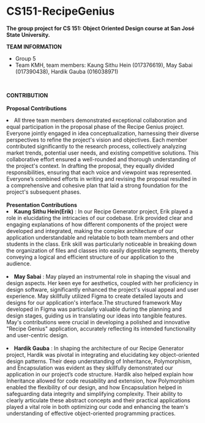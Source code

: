 # CS151-RecipeGenius
**The group project for CS 151: Object Oriented Design course at San José State University.**
</br>

**TEAM INFORMATION**
<ul>
  <li>Group 5</li>
  <li>Team KMH, team members: Kaung Sithu Hein (017376619), May Sabai (017390438), Hardik Gauba (016038971)</li>
</ul>
</br>

**CONTRIBUTION**
</br></br>
<b>Proposal Contributions</b>
<li>
  All three team members demonstrated exceptional collaboration and equal participation in the proposal phase of the Recipe Genius project. Everyone jointly engaged in idea conceptualization, harnessing their diverse perspectives to refine the project's vision and objectives. Each member contributed significantly to the research process, collectively analyzing market trends, potential user needs, and existing competitive solutions. This collaborative effort ensured a well-rounded and thorough understanding of the project's context. In drafting the proposal, they equally divided responsibilities, ensuring that each voice and viewpoint was represented. Everyone’s combined efforts in writing and revising the proposal resulted in a comprehensive and cohesive plan that laid a strong foundation for the project's subsequent phases.
</li>
</br>
<b>Presentation Contributions</b>
<li>
 <b>Kaung Sithu Hein(Erik)</b> :
In our Recipe Generator project, Erik played a role in elucidating the intricacies of our codebase. Erik provided clear and engaging explanations of how different components of the project were developed and integrated, making the complex architecture of our application understandable and relatable to both team members and other students in the class. Erik skill was particularly noticeable in breaking down the organization of files and classes into easily digestible segments, thereby conveying a logical and efficient structure of our application to the audience.
</li>
</br>
<li>
 <b>May Sabai</b> :
May played an instrumental role in shaping the visual and design aspects. Her keen eye for aesthetics, coupled with her proficiency in design software, significantly enhanced the project's visual appeal and user experience. May skillfully utilized Figma to create detailed layouts and designs for our application's interface.The structured framework May developed in Figma was particularly valuable during the planning and design stages, guiding us in translating our ideas into tangible features. May's contributions were crucial in developing a polished and innovative "Recipe Genius" application, accurately reflecting its intended functionality and user-centric design.
</li>
</br>
<li>
 <b>Hardik Gauba</b> :
In shaping the architecture of our Recipe Generator project, Hardik was pivotal in integrating and elucidating key object-oriented design patterns. Their deep understanding of Inheritance, Polymorphism, and Encapsulation was evident as they skillfully demonstrated our application in our project’s code structure. Hardik also helped explain how Inheritance allowed for code reusability and extension, how Polymorphism enabled the flexibility of our design, and how Encapsulation helped in safeguarding data integrity and simplifying complexity. Their ability to clearly articulate these abstract concepts and their practical applications played a vital role in both optimizing our code and enhancing the team's understanding of effective object-oriented programming practices.
</li>
</br>
